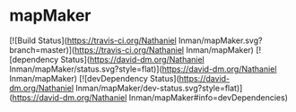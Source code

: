 mapMaker
===================

[![Build Status](https://travis-ci.org/Nathaniel Inman/mapMaker.svg?branch=master)](https://travis-ci.org/Nathaniel Inman/mapMaker) [![dependency Status](https://david-dm.org/Nathaniel Inman/mapMaker/status.svg?style=flat)](https://david-dm.org/Nathaniel Inman/mapMaker) [![devDependency Status](https://david-dm.org/Nathaniel Inman/mapMaker/dev-status.svg?style=flat)](https://david-dm.org/Nathaniel Inman/mapMaker#info=devDependencies)
